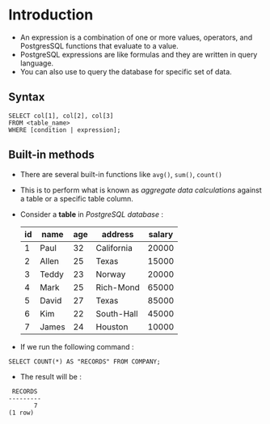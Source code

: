 # Introduction

- An expression is a combination of one or more values, operators, and PostgresSQL functions that evaluate to a value.
- PostgreSQL expressions are like formulas and they are written in query language.
- You can also use to query the database for specific set of data.

## Syntax

```postgresql
SELECT col[1], col[2], col[3]
FROM <table_name>
WHERE [condition | expression];
```

## Built-in methods

- There are several built-in functions like `avg()`, `sum()`, `count()`
- This is to perform what is known as _aggregate data calculations_ against a table or a specific table column.
- Consider a **table** in _PostgreSQL database_ :

  | id  | name  | age | address    | salary |
  | --- | ----- | --- | ---------- | ------ |
  | 1   | Paul  | 32  | California | 20000  |
  | 2   | Allen | 25  | Texas      | 15000  |
  | 3   | Teddy | 23  | Norway     | 20000  |
  | 4   | Mark  | 25  | Rich-Mond  | 65000  |
  | 5   | David | 27  | Texas      | 85000  |
  | 6   | Kim   | 22  | South-Hall | 45000  |
  | 7   | James | 24  | Houston    | 10000  |

- If we run the following command :

```postgresql
SELECT COUNT(*) AS "RECORDS" FROM COMPANY;
```

- The result will be :

```postgresql
 RECORDS
---------
       7
(1 row)
```
